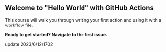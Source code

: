 ## Welcome to "Hello World" with GitHub Actions

This course will walk you through writing your first action and using it with a workflow file. 

**Ready to get started? Navigate to the first issue.**

update 2023/6/12/1702
